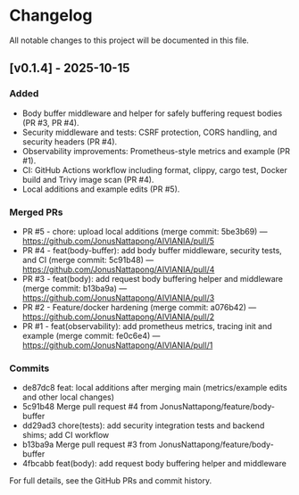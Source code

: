 # Changelog

All notable changes to this project will be documented in this file.

## [v0.1.4] - 2025-10-15

### Added
- Body buffer middleware and helper for safely buffering request bodies (PR #3, PR #4).
- Security middleware and tests: CSRF protection, CORS handling, and security headers (PR #4).
- Observability improvements: Prometheus-style metrics and example (PR #1).
- CI: GitHub Actions workflow including format, clippy, cargo test, Docker build and Trivy image scan (PR #4).
- Local additions and example edits (PR #5).

### Merged PRs
- PR #5 - chore: upload local additions (merge commit: 5be3b69) — https://github.com/JonusNattapong/AIVIANIA/pull/5
- PR #4 - feat(body-buffer): add body buffer middleware, security tests, and CI (merge commit: 5c91b48) — https://github.com/JonusNattapong/AIVIANIA/pull/4
- PR #3 - feat(body): add request body buffering helper and middleware (merge commit: b13ba9a) — https://github.com/JonusNattapong/AIVIANIA/pull/3
- PR #2 - Feature/docker hardening (merge commit: a076b42) — https://github.com/JonusNattapong/AIVIANIA/pull/2
- PR #1 - feat(observability): add prometheus metrics, tracing init and example (merge commit: fe0c6e4) — https://github.com/JonusNattapong/AIVIANIA/pull/1

### Commits
- de87dc8 feat: local additions after merging main (metrics/example edits and other local changes)
- 5c91b48 Merge pull request #4 from JonusNattapong/feature/body-buffer
- dd29ad3 chore(tests): add security integration tests and backend shims; add CI workflow
- b13ba9a Merge pull request #3 from JonusNattapong/feature/body-buffer
- 4fbcabb feat(body): add request body buffering helper and middleware


For full details, see the GitHub PRs and commit history.
